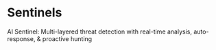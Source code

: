 # Sentinels
AI Sentinel: Multi-layered threat detection with real-time analysis, auto-response, &amp; proactive hunting
